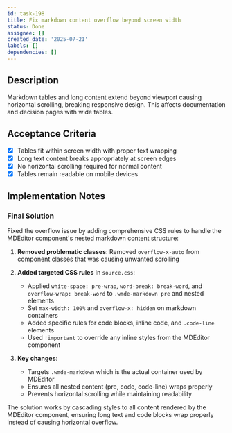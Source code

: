 ```yaml
---
id: task-198
title: Fix markdown content overflow beyond screen width
status: Done
assignee: []
created_date: '2025-07-21'
labels: []
dependencies: []
---
```


## Description

Markdown tables and long content extend beyond viewport causing horizontal scrolling, breaking responsive design. This affects documentation and decision pages with wide tables.

## Acceptance Criteria

- [x] Tables fit within screen width with proper text wrapping
- [x] Long text content breaks appropriately at screen edges
- [x] No horizontal scrolling required for normal content
- [x] Tables remain readable on mobile devices

## Implementation Notes

### Final Solution
Fixed the overflow issue by adding comprehensive CSS rules to handle the MDEditor component's nested markdown content structure:

1. **Removed problematic classes**: Removed `overflow-x-auto` from component classes that was causing unwanted scrolling
2. **Added targeted CSS rules** in `source.css`:
   - Applied `white-space: pre-wrap`, `word-break: break-word`, and `overflow-wrap: break-word` to `.wmde-markdown pre` and nested elements
   - Set `max-width: 100%` and `overflow-x: hidden` on markdown containers
   - Added specific rules for code blocks, inline code, and `.code-line` elements
   - Used `!important` to override any inline styles from the MDEditor component

3. **Key changes**:
   - Targets `.wmde-markdown` which is the actual container used by MDEditor
   - Ensures all nested content (pre, code, code-line) wraps properly
   - Prevents horizontal scrolling while maintaining readability

The solution works by cascading styles to all content rendered by the MDEditor component, ensuring long text and code blocks wrap properly instead of causing horizontal overflow.
